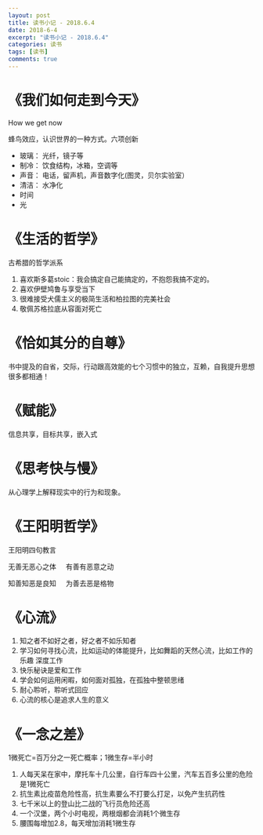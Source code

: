 ```yaml
---
layout: post
title: 读书小记 - 2018.6.4
date: 2018-6-4
excerpt: "读书小记 - 2018.6.4"
categories: 读书
tags: [读书]
comments: true
---
```



# 《我们如何走到今天》

How we get now

蜂鸟效应，认识世界的一种方式。六项创新

- 玻璃： 光纤，镜子等
- 制冷： 饮食结构，冰箱，空调等
- 声音： 电话，留声机，声音数字化(图灵，贝尔实验室）
- 清洁： 水净化
- 时间
- 光


# 《生活的哲学》

古希腊的哲学派系

1. 喜欢斯多葛stoic：我会搞定自己能搞定的，不抱怨我搞不定的。
2. 喜欢伊壁鸠鲁与享受当下
3. 很难接受犬儒主义的极简生活和柏拉图的完美社会
4. 敬佩苏格拉底从容面对死亡


# 《恰如其分的自尊》

书中提及的自省，交际，行动跟高效能的七个习惯中的独立，互赖，自我提升思想很多都相通！

# 《赋能》

信息共享，目标共享，嵌入式

# 《思考快与慢》

从心理学上解释现实中的行为和现象。

# 《王阳明哲学》

王阳明四句教言

无善无恶心之体     有善有恶意之动

知善知恶是良知     为善去恶是格物

# 《心流》

1. 知之者不如好之者，好之者不如乐知者
2. 学习如何寻找心流，比如运动的体能提升，比如舞蹈的天然心流，比如工作的乐趣 深度工作
3. 快乐秘诀是爱和工作
4. 学会如何运用闲暇，如何面对孤独，在孤独中整顿思绪
5. 耐心聆听，聆听式回应
6. 心流的核心是追求人生的意义

# 《一念之差》

1微死亡=百万分之一死亡概率；1微生存=半小时

1. 人每天呆在家中，摩托车十几公里，自行车四十公里，汽车五百多公里的危险是1微死亡
2. 抗生素比疫苗危险性高，抗生素要么不打要么打足，以免产生抗药性
3. 七千米以上的登山比二战的飞行员危险还高
4. 一个汉堡，两个小时电视，两根烟都会消耗1个微生存
5. 腰围每增加2.8，每天增加消耗1微生存